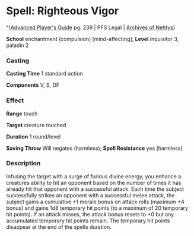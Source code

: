 # Spell: Righteous Vigor

^([Advanced Player's Guide][ss-righteous-vigor] pg. 239 | PFS Legal | [Archives of Nehtys][sn-righteous-vigor])

**School** enchantment (compulsion) [mind-affecting]; **Level** inquisitor 3, paladin 2

### Casting

**Casting Time** 1 standard action

**Components** V, S, DF

### Effect

**Range** touch

**Target** creature touched

**Duration** 1 round/level

**Saving Throw** Will negates (harmless); **Spell Resistance** yes (harmless)

### Description

Infusing the target with a surge of furious divine energy, you enhance a creatures ability to hit an opponent based on the number of times it has already hit that opponent with a successful attack. Each time the subject successfully strikes an opponent with a successful melee attack, the subject gains a cumulative +1 morale bonus on attack rolls (maximum +4 bonus) and gains 1d8 temporary hit points (to a maximum of 20 temporary hit points). If an attack misses, the attack bonus resets to +0 but any accumulated temporary hit points remain. The temporary hit points disappear at the end of the spells duration.

[ss-righteous-vigor]: http://paizo.com/pathfinderRPG/v57
[sn-righteous-vigor]: http://www.archivesofnethys.com/SpellDisplay.aspx?ItemName=Righteous%20Vigor